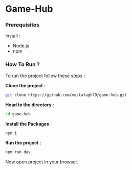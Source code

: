 # Game-Hub

### Prerequisites
Install :
- Node.js
- npm

### How To Run ?

To run the project follow these steps :

**Clone the project** : 
```bash
git clone https://github.com/mostafagh79/game-hub.git
```

**Head to the directory** :
```bash
cd game-hub
```

**Install the Packages** : 
```bash
npm i
```

**Run the project** :
```bash
npm run dev
```

Now open project in your browser.
